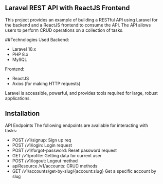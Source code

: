 ## Laravel REST API with ReactJS Frontend

This project provides an example of building a RESTful API using Laravel for the backend and a ReactJS frontend to consume the API. The API allows users to perform CRUD operations on a collection of tasks.

##Technologies Used
Backend:

- Laravel 10.x
- PHP 8.x
- MySQL

Frontend:
- ReactJS
- Axios (for making HTTP requests)

Laravel is accessible, powerful, and provides tools required for large, robust applications.

## Installation

API Endpoints
The following endpoints are available for interacting with tasks:

- POST        /v1/signup: Sign up req           
- POST        /v1/login: Login request             
- POST        /v1/forgot-password: Reset password request
- GET         /v1/profile: Getting data for current user
- POST        /v1/logout: Logout method
- apiResource /v1/accounts: CRUD methods
- GET         /v1/accounts/get-by-slug/{account:slug} Get a specific account by slug


